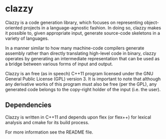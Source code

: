 clazzy
======

Clazzy is a code generation library, which focuses on representing
object-oriented projects in a language-agnostic fashion.  In doing so, clazzy
makes it possible to, given appropriate input, generate source-code skeletons
in a variety of languages.

In a manner similar to how many machine-code compilers generate assembly rather
than directly translating high-level code in binary, clazzy operates by
generating an intermediate representation that can be used as a bridge between
various forms of input and output.

Clazzy is an free (as in speech) C++11 program licensed under the GNU 
General Public License (GPL) version 3.  It is important to note that although
any derivative works of this program must also be free (per the GPL),
any generated code belongs to the copy-right holder of the input (i.e.
the user).

Dependencies
------------
Clazzy is written in C++11 and depends upon flex (or flex++) for lexical
analysis and cmake for its build process.

For more information see the README file.

